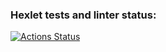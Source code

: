 ### Hexlet tests and linter status:
[![Actions Status](https://github.com/Dima22099/frontend-project-46/workflows/hexlet-check/badge.svg)](https://github.com/Dima22099/frontend-project-46/actions)